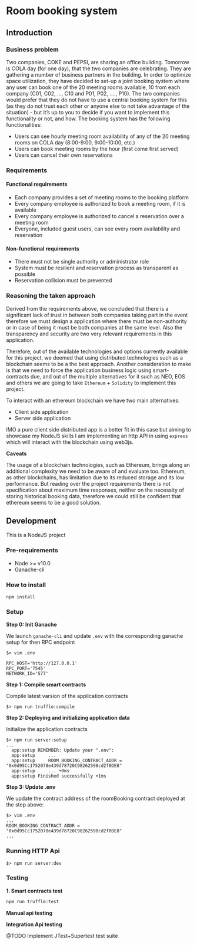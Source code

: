 # Room booking system

## Introduction

### Business problem

Two companies, COKE and PEPSI, are sharing an office building. Tomorrow is COLA
day (for one day), that the two companies are celebrating. They are gathering a number
of business partners in the building. In order to optimize space utilization, they have
decided to set-up a joint booking system where any user can book one of the 20
meeting rooms available, 10 from each company (C01, C02, ..., C10 and P01, P02, ....,
P10).
The two companies would prefer that they do not have to use a central booking system
for this (as they do not trust each other or anyone else to not take advantage of the
situation) - but it’s up to you to decide if you want to implement this functionality or not,
and how.
The booking system has the following functionalities:

- Users can see hourly meeting room availability of any of the 20 meeting rooms
on COLA day (8:00-9:00, 9:00-10:00, etc.)
- Users can book meeting rooms by the hour (first come first served)
- Users can cancel their own reservations

### Requirements

#### Functional requirements

- Each company provides a set of meeting rooms to the booking platform
- Every company employee is authorized to book a meeting room, if it is available
- Every company employee is authorized to cancel a reservation over a meeting room
- Everyone, included guest users, can see every room availability and reservation

#### Non-functional requirements

- There must not be single authority or administrator role
- System must be resilient and reservation process as transparent as possible
- Reservation collision must be prevented

### Reasoning the taken approach

Derived from the requirements above, we concluded that there is a significant lack of trust in between both companies taking part
 in the event therefore we must design a application where there must be non-authority or in case of being it must be both
companies at the same level. Also the transparency and security are two very relevant requirements in this application.

Therefore, out of the available technologies and options currently available for this project,
we deemed that using distributed technologies such as a blockchain seems to be a the best approach. Another consideration to make is that
we need to force the application business logic using smart-contracts due, and out of the multiple alternatives
for it such as NEO, EOS and others we are going to take `Ethereum` + `Solidity` to implement this project.

To interact with an ethereum blockchain we have two main alternatives:

- Client side application
- Server side application

IMO a pure client side distributed app is a better fit in this case but
aiming to showcase my NodeJS skills I am implementing an http API in using `express` which will interact with the blockchain
using web3js.

**Caveats**

The usage of a blockchain technologies, such as Ethereum, brings along an additional complexity we need to be aware of and evaluate too.
Ethereum, as other blockchains, has limitation due to its reduced storage and its low performance. But reading over the project
requirements there is not specification about maximum time responses, neither on the necessity of storing historical booking data,
therefore we could still be confident that ethereum seems to be a good solution.

## Development

This is a NodeJS project

### Pre-requirements

- Node >= v10.0
- Ganache-cli

### How to install

```
npm install
```

### Setup

**Step 0: Init Ganache**

We launch `ganache-cli` and update `.env` with the corresponding ganache setup for then RPC endpoint
```
$> vim .env

RPC_HOST='http://127.0.0.1'
RPC_PORT='7545'
NETWORK_ID='577'

```

**Step 1: Compile smart contracts**

Compile latest varsion of the application contracts
```
$> npm run truffle:compile
```

**Step 2: Deploying and initializing application data**

Initialize the application contracts
```
$> npm run server:setup
...
  app:setup REMEMBER: Update your ".env":
  app:setup 	...
  app:setup 	ROOM_BOOKING_CONTRACT_ADDR = "0x0d95Cc1752078e439d78720C98262598cd2f0DE8"
  app:setup 	... +0ms
  app:setup Finished successfully +1ms

```

**Step 3: Update .env**

We update the contract address of the roomBooking contract deployed at the step above:
```
$> vim .env
...
ROOM_BOOKING_CONTRACT_ADDR = "0x0d95Cc1752078e439d78720C98262598cd2f0DE8"
...
```

### Running HTTP Api

```
$> npm run server:dev
```

### Testing

**1. Smart contracts test**

```bash
npm run truffle:test
```

**Manual api testing**



**Integration Api testing**

@TODO Implement JTest+Supertest test suite

